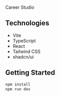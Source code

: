 Career Studio


## Technologies

- Vite
- TypeScript
- React
- Tailwind CSS
- shadcn/ui

## Getting Started

```bash
npm install
npm run dev
